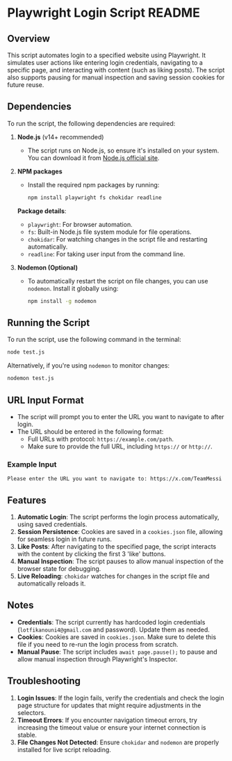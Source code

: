 ﻿# Playwright Login Script README

## Overview
This script automates login to a specified website using Playwright. It simulates user actions like entering login credentials, navigating to a specific page, and interacting with content (such as liking posts). The script also supports pausing for manual inspection and saving session cookies for future reuse.

## Dependencies
To run the script, the following dependencies are required:

1. **Node.js** (v14+ recommended)
   - The script runs on Node.js, so ensure it's installed on your system. You can download it from [Node.js official site](https://nodejs.org/).

2. **NPM packages**
   - Install the required npm packages by running:
     ```bash
     npm install playwright fs chokidar readline
     ```
   
   **Package details**:
   - `playwright`: For browser automation.
   - `fs`: Built-in Node.js file system module for file operations.
   - `chokidar`: For watching changes in the script file and restarting automatically.
   - `readline`: For taking user input from the command line.

3. **Nodemon (Optional)**
   - To automatically restart the script on file changes, you can use `nodemon`. Install it globally using:
     ```bash
     npm install -g nodemon
     ```

## Running the Script
To run the script, use the following command in the terminal:
```bash
node test.js
```
Alternatively, if you're using `nodemon` to monitor changes:
```bash
nodemon test.js
```

## URL Input Format
- The script will prompt you to enter the URL you want to navigate to after login.
- The URL should be entered in the following format:
  - Full URLs with protocol: `https://example.com/path`.
  - Make sure to provide the full URL, including `https://` or `http://`.

### Example Input
```
Please enter the URL you want to navigate to: https://x.com/TeamMessi
```

## Features
1. **Automatic Login**: The script performs the login process automatically, using saved credentials.
2. **Session Persistence**: Cookies are saved in a `cookies.json` file, allowing for seamless login in future runs.
3. **Like Posts**: After navigating to the specified page, the script interacts with the content by clicking the first 3 'like' buttons.
4. **Manual Inspection**: The script pauses to allow manual inspection of the browser state for debugging.
5. **Live Reloading**: `chokidar` watches for changes in the script file and automatically reloads it.

## Notes
- **Credentials**: The script currently has hardcoded login credentials (`lotfikanouni4@gmail.com` and password). Update them as needed.
- **Cookies**: Cookies are saved in `cookies.json`. Make sure to delete this file if you need to re-run the login process from scratch.
- **Manual Pause**: The script includes `await page.pause();` to pause and allow manual inspection through Playwright's Inspector.

## Troubleshooting
1. **Login Issues**: If the login fails, verify the credentials and check the login page structure for updates that might require adjustments in the selectors.
2. **Timeout Errors**: If you encounter navigation timeout errors, try increasing the timeout value or ensure your internet connection is stable.
3. **File Changes Not Detected**: Ensure `chokidar` and `nodemon` are properly installed for live script reloading.


